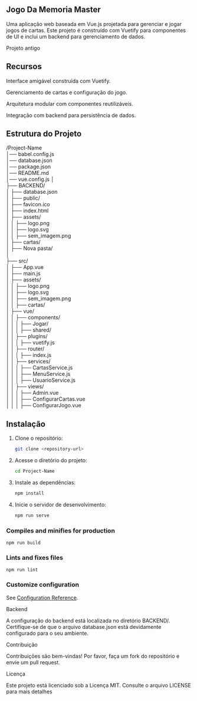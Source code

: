 ## Jogo Da Memoria Master

Uma aplicação web baseada em Vue.js projetada para gerenciar e jogar jogos de cartas. Este projeto é construído com Vuetify para componentes de UI e inclui um backend para gerenciamento de dados.

 Projeto antigo

## Recursos

  Interface amigável construída com Vuetify.

  Gerenciamento de cartas e configuração do jogo.

  Arquitetura modular com componentes reutilizáveis.

   Integração com backend para persistência de dados.

## Estrutura do Projeto
/Project-Name  
│── babel.config.js  
│── database.json  
│── package.json  
│── README.md  
│── vue.config.js 
│  
├── BACKEND/  
│   ├── database.json  
│
├── public/   
│   ├── favicon.ico   
│   ├── index.html   
│   ├── assets/  
│   │   ├── logo.png   
│   │   ├── logo.svg   
│   │   ├── sem_imagem.png      
│   ├── cartas/     
│   ├── Nova pasta/      
│        
├── src/        
│   ├── App.vue     
│   ├── main.js       
│   ├── assets/          
│   │   ├── logo.png         
│   │   ├── logo.svg        
│   │   ├── sem_imagem.png       
│   │   ├── cartas/         
│   ├── vue/      
│   │   ├── components/         
│   │   │   ├── Jogar/         
│   │   │   ├── shared/        
│   │   ├── plugins/         
│   │   │   ├── vuetify.js          
│   │   ├── router/            
│   │   │   ├── index.js        
│   │   ├── services/           
│   │   │   ├── CartasService.js         
│   │   │   ├── MenuService.js            
│   │   │   ├── UsuarioService.js        
│   │   ├── views/        
│   │   │   ├── Admin.vue         
│   │   │   ├── ConfigurarCartas.vue          
│   │   │   ├── ConfigurarJogo.vue    


## Instalação

1. Clone o repositório:
   ```sh
   git clone <repository-url>
   ```  

2. Acesse o diretório do projeto:
   ```sh
   cd Project-Name
   ```  

3. Instale as dependências:
   ```sh
   npm install
   ```  

4. Inicie o servidor de desenvolvimento:
   ```sh
   npm run serve
   ```

 ### Compiles and minifies for production
```
npm run build
```

### Lints and fixes files
```
npm run lint
```


### Customize configuration
See [Configuration Reference](https://cli.vuejs.org/config/).

Backend

A configuração do backend está localizada no diretório BACKEND/. Certifique-se de que o arquivo database.json está devidamente configurado para o seu ambiente.

Contribuição

Contribuições são bem-vindas! Por favor, faça um fork do repositório e envie um pull request.

Licença

Este projeto está licenciado sob a Licença MIT. Consulte o arquivo LICENSE para mais detalhes






